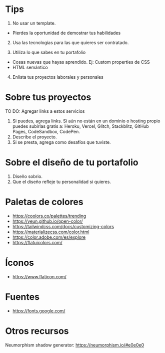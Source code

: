 # Tips 

1. No usar un template.

* Pierdes la oportunidad de demostrar tus habilidades

2. Usa las tecnologías para las que quieres ser contratado.

3. Utiliza lo que sabes en tu portafolio
  * Cosas nuevas que hayas aprendido. Ej: Custom properties de CSS
  * HTML semántico

4. Enlista tus proyectos laborales y personales

# Sobre tus proyectos

TO DO: Agregar links a estos servicios

1. Si puedes, agrega links. Si aún no están en un dominio o hosting propio puedes subirlas gratis a: Heroku, Vercel, Glitch, Stackblitz, GitHub Pages, CodeSandbox, CodePen.
2. Describe el proyecto.
3. Si se presta, agrega como desafíos que tuviste.


# Sobre el diseño de tu portafolio

1. Diseño sobrio.
2. Que el diseño refleje tu personalidad si quieres.

# Paletas de colores

* https://coolors.co/palettes/trending
* https://yeun.github.io/open-color/
* https://tailwindcss.com/docs/customizing-colors
* https://materializecss.com/color.html
* https://color.adobe.com/es/explore
* https://flatuicolors.com/

# Íconos
* https://www.flaticon.com/

# Fuentes
* https://fonts.google.com/

# Otros recursos
Neumorphism shadow generator:
https://neumorphism.io/#e0e0e0
